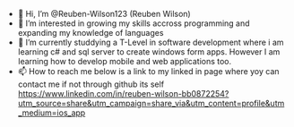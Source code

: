 - 👋 Hi, I’m @Reuben-Wilson123 (Reuben Wilson)
- 👀 I’m interested in growing my skills accross programming and expanding my knowledge of languages
- 🌱 I’m currently studdying a T-Level in software development where i am learning c# and sql server to create windows form apps. However I am learning how to develop mobile and web applications too.
- 📫 How to reach me below is a link to my linked in page where yoy can contact me if not through github its self
https://www.linkedin.com/in/reuben-wilson-bb0872254?utm_source=share&utm_campaign=share_via&utm_content=profile&utm_medium=ios_app

<!---
Reuben-Wilson123/Reuben-Wilson123 is a ✨ special ✨ repository because its `README.md` (this file) appears on your GitHub profile.
You can click the Preview link to take a look at your changes.
--->
